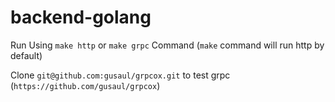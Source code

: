 # backend-golang

Run Using `make http` or `make grpc` Command (`make` command will run http by default)

Clone `git@github.com:gusaul/grpcox.git` to test grpc (`https://github.com/gusaul/grpcox`)
